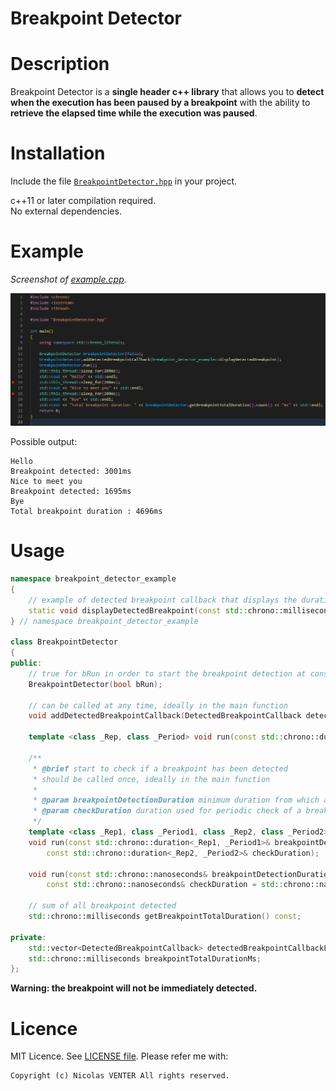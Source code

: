 # Breakpoint Detector

# Description

Breakpoint Detector is a **single header c++ library** that allows you to **detect when the execution has been paused by a breakpoint** with the ability to **retrieve the elapsed time while the execution was paused**.

# Installation

Include the file [`BreakpointDetector.hpp`](BreakpointDetector.hpp) in your project.

c++11 or later compilation required.  
No external dependencies.

# Example

*Screenshot of [example.cpp](example.cpp).*

![breakpointExample](breakpointExample.png)

Possible output:
```
Hello
Breakpoint detected: 3001ms
Nice to meet you
Breakpoint detected: 1695ms
Bye
Total breakpoint duration : 4696ms
```

# Usage

```cpp
namespace breakpoint_detector_example
{
	// example of detected breakpoint callback that displays the duration of the detected breakpoint
	static void displayDetectedBreakpoint(const std::chrono::milliseconds& breakpointDuration);
} // namespace breakpoint_detector_example

class BreakpointDetector
{
public:
	// true for bRun in order to start the breakpoint detection at construction
	BreakpointDetector(bool bRun);

	// can be called at any time, ideally in the main function
	void addDetectedBreakpointCallback(DetectedBreakpointCallback detectedBreakpointCallback);
	
	template <class _Rep, class _Period> void run(const std::chrono::duration<_Rep, _Period>& breakpointDetectionDuration);

	/**
	 * @brief start to check if a breakpoint has been detected
	 * should be called once, ideally in the main function
	 * 
	 * @param breakpointDetectionDuration minimum duration from which a breakpoint is detected
	 * @param checkDuration duration used for periodic check of a breakpoint
	 */
	template <class _Rep1, class _Period1, class _Rep2, class _Period2>
	void run(const std::chrono::duration<_Rep1, _Period1>& breakpointDetectionDuration,
		const std::chrono::duration<_Rep2, _Period2>& checkDuration);

	void run(const std::chrono::nanoseconds& breakpointDetectionDuration = std::chrono::nanoseconds(100'000'000), // 100ms
		const std::chrono::nanoseconds& checkDuration = std::chrono::nanoseconds(16'000'000));					  // 16ms

	// sum of all breakpoint detected
	std::chrono::milliseconds getBreakpointTotalDuration() const;

private:
	std::vector<DetectedBreakpointCallback> detectedBreakpointCallbackList;
	std::chrono::milliseconds breakpointTotalDurationMs;
};
```

**Warning: the breakpoint will not be immediately detected.**

# Licence

MIT Licence. See [LICENSE file](LICENSE).
Please refer me with:

	Copyright (c) Nicolas VENTER All rights reserved.
